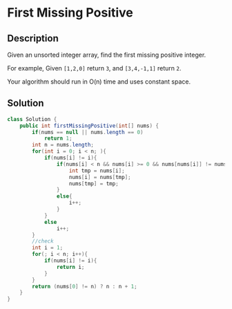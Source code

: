 # First Missing Positive
## Description
Given an unsorted integer array, find the first missing positive integer.

For example,
Given `[1,2,0]` return `3`,
and `[3,4,-1,1]` return `2`.

Your algorithm should run in O(n) time and uses constant space.

## Solution
```java
class Solution {
    public int firstMissingPositive(int[] nums) {
        if(nums == null || nums.length == 0)
            return 1;
        int n = nums.length;
        for(int i = 0; i < n; ){
            if(nums[i] != i){
                if(nums[i] < n && nums[i] >= 0 && nums[nums[i]] != nums[i]){
                    int tmp = nums[i];
                    nums[i] = nums[tmp];
                    nums[tmp] = tmp;
                }
                else{
                    i++;
                }
            }
            else
                i++;
        }
        //check
        int i = 1;
        for(; i < n; i++){
            if(nums[i] != i){
                return i;
            }
        }
        return (nums[0] != n) ? n : n + 1;
    }
}
```
